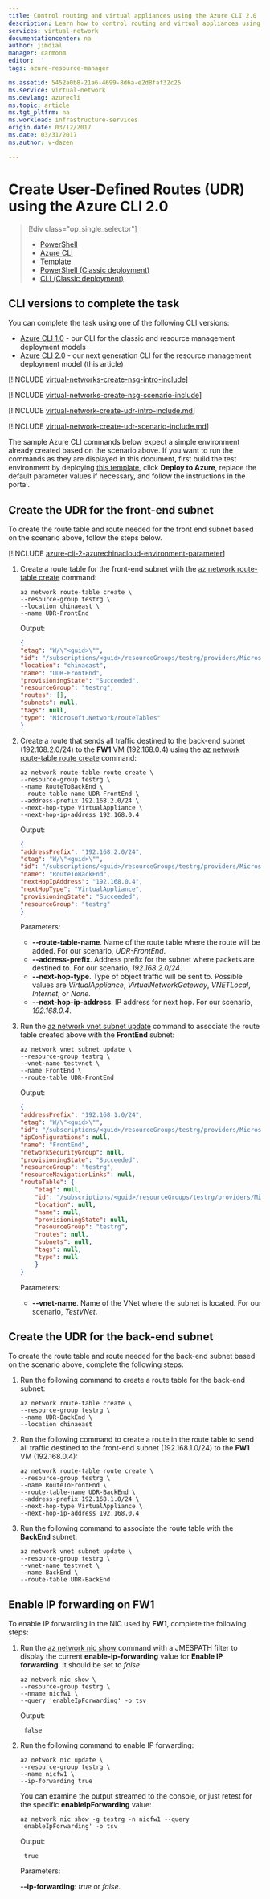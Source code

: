 ```yaml
---
title: Control routing and virtual appliances using the Azure CLI 2.0 | Azure
description: Learn how to control routing and virtual appliances using the Azure CLI 2.0.
services: virtual-network
documentationcenter: na
author: jimdial
manager: carmonm
editor: ''
tags: azure-resource-manager

ms.assetid: 5452a0b8-21a6-4699-8d6a-e2d8faf32c25
ms.service: virtual-network
ms.devlang: azurecli
ms.topic: article
ms.tgt_pltfrm: na
ms.workload: infrastructure-services
origin.date: 03/12/2017
ms.date: 03/31/2017
ms.author: v-dazen

---
```

# Create User-Defined Routes (UDR) using the Azure CLI 2.0

> [!div class="op_single_selector"]
> * [PowerShell](virtual-network-create-udr-arm-ps.md)
> * [Azure CLI](virtual-network-create-udr-arm-cli.md)
> * [Template](virtual-network-create-udr-arm-template.md)
> * [PowerShell (Classic deployment)](virtual-network-create-udr-classic-ps.md)
> * [CLI (Classic deployment)](virtual-network-create-udr-classic-cli.md)

## CLI versions to complete the task 

You can complete the task using one of the following CLI versions: 

- [Azure CLI 1.0](virtual-network-create-udr-arm-cli-nodejs.md) - our CLI for the classic and resource management deployment models 
- [Azure CLI 2.0](#Create-the-UDR-for-the-front-end-subnet) - our next generation CLI for the resource management deployment model (this article)

[!INCLUDE [virtual-networks-create-nsg-intro-include](../../includes/virtual-networks-create-nsg-intro-include.md)]

[!INCLUDE [virtual-networks-create-nsg-scenario-include](../../includes/virtual-networks-create-nsg-scenario-include.md)]

[!INCLUDE [virtual-network-create-udr-intro-include.md](../../includes/virtual-network-create-udr-intro-include.md)]

[!INCLUDE [virtual-network-create-udr-scenario-include.md](../../includes/virtual-network-create-udr-scenario-include.md)]

The sample Azure CLI commands below expect a simple environment already created based on the scenario above. If you want to run the commands as they are displayed in this document, first build the test environment by deploying [this template](http://github.com/telmosampaio/azure-templates/tree/master/IaaS-NSG-UDR-Before), click **Deploy to Azure**, replace the default parameter values if necessary, and follow the instructions in the portal.

## Create the UDR for the front-end subnet
To create the route table and route needed for the front end subnet based on the scenario above, follow the steps below.

[!INCLUDE [azure-cli-2-azurechinacloud-environment-parameter](../../includes/azure-cli-2-azurechinacloud-environment-parameter.md)]

1. Create a route table for the front-end subnet with the [az network route-table create](https://docs.microsoft.com/cli/azure/network/route-table#create) command:

    ```azurecli
    az network route-table create \
    --resource-group testrg \
    --location chinaeast \
    --name UDR-FrontEnd
    ```

    Output:

    ```json
    {
    "etag": "W/\"<guid>\"",
    "id": "/subscriptions/<guid>/resourceGroups/testrg/providers/Microsoft.Network/routeTables/UDR-FrontEnd",
    "location": "chinaeast",
    "name": "UDR-FrontEnd",
    "provisioningState": "Succeeded",
    "resourceGroup": "testrg",
    "routes": [],
    "subnets": null,
    "tags": null,
    "type": "Microsoft.Network/routeTables"
    }
    ```

2. Create a route that sends all traffic destined to the back-end subnet (192.168.2.0/24) to the **FW1** VM (192.168.0.4) using the [az network route-table route create](https://docs.microsoft.com/cli/azure/network/route-table/route#create) command:

    ```azurecli 
    az network route-table route create \
    --resource-group testrg \
    --name RouteToBackEnd \
    --route-table-name UDR-FrontEnd \
    --address-prefix 192.168.2.0/24 \
    --next-hop-type VirtualAppliance \
    --next-hop-ip-address 192.168.0.4
    ```

    Output:

    ```json
    {
    "addressPrefix": "192.168.2.0/24",
    "etag": "W/\"<guid>\"",
    "id": "/subscriptions/<guid>/resourceGroups/testrg/providers/Microsoft.Network/routeTables/UDR-FrontEnd/routes/RouteToBackEnd",
    "name": "RouteToBackEnd",
    "nextHopIpAddress": "192.168.0.4",
    "nextHopType": "VirtualAppliance",
    "provisioningState": "Succeeded",
    "resourceGroup": "testrg"
    }
    ```
    Parameters:

    * **--route-table-name**. Name of the route table where the route will be added. For our scenario, *UDR-FrontEnd*.
    * **--address-prefix**. Address prefix for the subnet where packets are destined to. For our scenario, *192.168.2.0/24*.
    * **--next-hop-type**. Type of object traffic will be sent to. Possible values are *VirtualAppliance*, *VirtualNetworkGateway*, *VNETLocal*, *Internet*, or *None*.
    * **--next-hop-ip-address**. IP address for next hop. For our scenario, *192.168.0.4*.

3. Run the [az network vnet subnet update](https://docs.microsoft.com/cli/azure/network/vnet/subnet#update) command to associate the route table created above with the **FrontEnd** subnet:

    ```azurecli
    az network vnet subnet update \
    --resource-group testrg \
    --vnet-name testvnet \
    --name FrontEnd \
    --route-table UDR-FrontEnd
    ```

    Output:

    ```json
    {
    "addressPrefix": "192.168.1.0/24",
    "etag": "W/\"<guid>\"",
    "id": "/subscriptions/<guid>/resourceGroups/testrg/providers/Microsoft.Network/virtualNetworks/testvnet/subnets/FrontEnd",
    "ipConfigurations": null,
    "name": "FrontEnd",
    "networkSecurityGroup": null,
    "provisioningState": "Succeeded",
    "resourceGroup": "testrg",
    "resourceNavigationLinks": null,
    "routeTable": {
        "etag": null,
        "id": "/subscriptions/<guid>/resourceGroups/testrg/providers/Microsoft.Network/routeTables/UDR-FrontEnd",
        "location": null,
        "name": null,
        "provisioningState": null,
        "resourceGroup": "testrg",
        "routes": null,
        "subnets": null,
        "tags": null,
        "type": null
        }
    }
    ```

    Parameters:

    * **--vnet-name**. Name of the VNet where the subnet is located. For our scenario, *TestVNet*.

## Create the UDR for the back-end subnet

To create the route table and route needed for the back-end subnet based on the scenario above, complete the following steps:

1. Run the following command to create a route table for the back-end subnet:

    ```azurecli
    az network route-table create \
    --resource-group testrg \
    --name UDR-BackEnd \
    --location chinaeast
    ```

2. Run the following command to create a route in the route table to send all traffic destined to the front-end subnet (192.168.1.0/24) to the **FW1** VM (192.168.0.4):

    ```azurecli
    az network route-table route create \
    --resource-group testrg \
    --name RouteToFrontEnd \
    --route-table-name UDR-BackEnd \
    --address-prefix 192.168.1.0/24 \
    --next-hop-type VirtualAppliance \
    --next-hop-ip-address 192.168.0.4
    ```

3. Run the following command to associate the route table with the **BackEnd** subnet:

    ```azurecli
    az network vnet subnet update \
    --resource-group testrg \
    --vnet-name testvnet \
    --name BackEnd \
    --route-table UDR-BackEnd
    ```

## Enable IP forwarding on FW1

To enable IP forwarding in the NIC used by **FW1**, complete the following steps:

1. Run the [az network nic show](https://docs.microsoft.com/cli/az/network/nic#show) command with a JMESPATH filter to display the current **enable-ip-forwarding** value for **Enable IP forwarding**. It should be set to *false*.

    ```azurecli
    az network nic show \
    --resource-group testrg \
    --nname nicfw1 \
    --query 'enableIpForwarding' -o tsv
    ```

    Output:

        false

2. Run the following command to enable IP forwarding:

    ```azurecli
    az network nic update \
    --resource-group testrg \
    --name nicfw1 \
    --ip-forwarding true
    ```

    You can examine the output streamed to the console, or just retest for the specific **enableIpForwarding** value:

    ```azurecli
    az network nic show -g testrg -n nicfw1 --query 'enableIpForwarding' -o tsv
    ```

    Output:

        true

    Parameters:

    **--ip-forwarding**: *true* or *false*.
